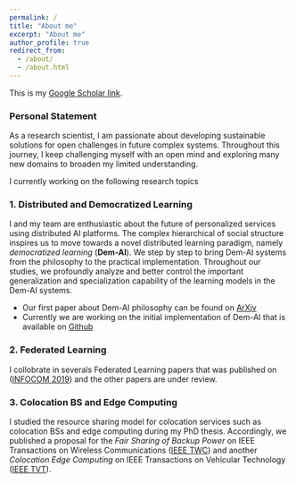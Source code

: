 ```yaml
---
permalink: /
title: "About me"
excerpt: "About me"
author_profile: true
redirect_from: 
  - /about/
  - /about.html
---
```


This is my [Google Scholar link](https://scholar.google.com/citations?user=tnoge7wAAAAJ).

### Personal Statement
As a research scientist, I am passionate about developing sustainable solutions for open challenges in future complex systems. Throughout this journey, I keep challenging myself with an open mind and exploring many new domains to broaden my limited understanding.

I currently working on the following research topics

### 1. Distributed and Democratized Learning

I and my team are enthusiastic about the future of personalized services using distributed AI platforms. The complex hierarchical of social structure inspires us to move towards a novel distributed learning paradigm, namely *democratized learning* (**Dem-AI**). We step by step to bring Dem-AI systems from the philosophy to the practical implementation. Throughout our studies, we profoundly analyze and better control the important generalization and specialization capability of the learning models in the Dem-AI systems.
  * Our first paper about Dem-AI philosophy can be found on [ArXiv](https://arxiv.org/abs/2003.09301)
  * Currently we are working on the initial implementation of Dem-AI that is available on [Github](https://github.com/nhatminh/Dem-AI)
  
### 2. Federated Learning
I collobrate in severals Federated Learning papers that was published on ([INFOCOM 2019](https://ieeexplore.ieee.org/abstract/document/8737464/)) and the other papers are under review.


### 3. Colocation BS and Edge Computing
I studied the resource sharing model for colocation services such as colocation BSs and edge computing during my PhD thesis. Accordingly, we published a proposal for the *Fair Sharing of Backup Power* on IEEE Transactions on Wireless Communications ([IEEE TWC](https://ieeexplore.ieee.org/abstract/document/9050517)) and another *Colocation Edge Computing*  on IEEE Transactions on Vehicular Technology ([IEEE TVT](https://ieeexplore.ieee.org/abstract/document/8247284)).
